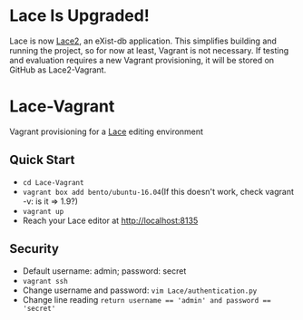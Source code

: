 # Lace Is Upgraded!
Lace is now [Lace2](https://github.com/brobertson/Lace2), an eXist-db application. This simplifies building and running 
the project, so for now at least, Vagrant is not necessary. If testing and evaluation requires a new Vagrant provisioning,
it will be stored on GitHub as Lace2-Vagrant.

# Lace-Vagrant
Vagrant provisioning for a [Lace](https://github.com/brobertson/Lace)  editing environment

## Quick Start
- `cd Lace-Vagrant`
- `vagrant box add bento/ubuntu-16.04`(If this doesn't work, check vagrant -v: is it => 1.9?)
- `vagrant up`
- Reach your Lace editor at [http://localhost:8135](http://localhost:8135)

## Security
- Default username: admin; password: secret
- `vagrant ssh`
- Change username and password:
`vim Lace/authentication.py`
- Change line reading `return username == 'admin' and password == 'secret'`



